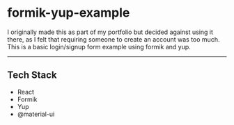 # formik-yup-example

I originally made this as part of my portfolio but decided against using it there, as I felt that requiring someone to create an account was too much.
This is a basic login/signup form example using formik and yup.

---
## Tech Stack
  - React
  - Formik
  - Yup
  - @material-ui
